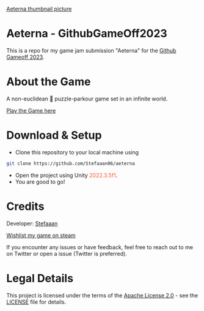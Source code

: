 [Aeterna thumbnail picture](https://i.imgur.com/Qb5yDQE.png)
# Aeterna - GithubGameOff2023

This is a repo for my game jam submission "Aeterna" for the [Github Gameoff 2023](https://itch.io/jam/game-off-2023).

# About the Game
A non-euclidean 🧩 puzzle-parkour game set in an infinite world.

[Play the Game here](https://stefaaan06.itch.io/aeterna)

# Download & Setup
- Clone this repository to your local machine using 
 ``` bash
git clone https://github.com/Stefaaan06/aeterna
```
- Open the project using Unity <span style="color:#ff5733;">2022.3.5f1</span>.
- You are good to go!

# Credits

Developer: [Stefaaan](https://twitter.com/Stefaaan06)  
  
[Wishlist my game on steam](https://store.steampowered.com/news/app/2547010/view/3676680576869832935)
    
If you encounter any issues or have feedback, feel free to reach out to me on Twitter or open a issue (Twitter is preferred).

# Legal Details

This project is licensed under the terms of the [Apache License 2.0](https://opensource.org/licenses/Apache-2.0) - see the [LICENSE](LICENSE) file for details.

